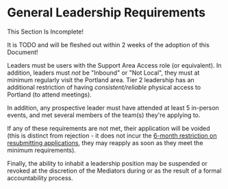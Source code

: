 # General Leadership Requirements

<div class="warning">
This Section Is Incomplete! 

It is TODO and will be fleshed out within 2 weeks of the adoption of this Document!
</div>

Leaders must be users with the Support Area Access role (or equivalent). In addition, leaders must *not* be "Inbound" or "Not Local", they must at minimum regularly visit the Portland area. Tier 2 leadership has an additional restriction of having *consistent/reliable* physical access to Portland (to attend meetings). 

In addition, any prospective leader must have attended at least 5 in-person events, and met several members of the team(s) they're applying to.

If any of these requirements are not met, their application will be voided (this is distinct from rejection - it does not incur the [6-month restriction on resubmitting applications](./03-Applications/02-Reapplications.md), they may reapply as soon as they meet the minimum requirements).

Finally, the ability to inhabit a leadership position may be suspended or revoked at the discretion of the Mediators during or as the result of a formal accountability process.
